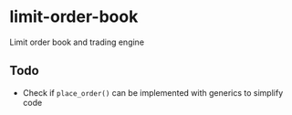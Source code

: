 # limit-order-book
Limit order book and trading engine

## Todo
- Check if `place_order()` can be implemented with generics to simplify code

